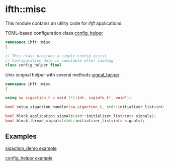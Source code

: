 # ifth::misc

This module contains an utility code for *ihft* applications.

TOML-based configuration class [config_helper](include/misc/config_helper.h)

```cpp
namespace ihft::misc
{

// This class provides a simple config assist
// Configuration data is immutable after loading
class config_helper final
```

Unix singnal helper with several methods [signal_helper](include/misc/signal_helper.h)

```cpp
namespace ihft::misc
{

using sa_sigaction_t = void (*)(int, siginfo_t*, void*);

bool setup_sigaction_handler(sa_sigaction_t, std::initializer_list<int> signals, std::optional<int> flags = std::nullopt);

bool block_application_signals(std::initializer_list<int> signals);
bool block_thread_signals(std::initializer_list<int> signals);
```

## Examples

[sigaction_demo example](example/sigaction_demo.cpp)

[config_helper example](example/config_helper_demo.cpp)
